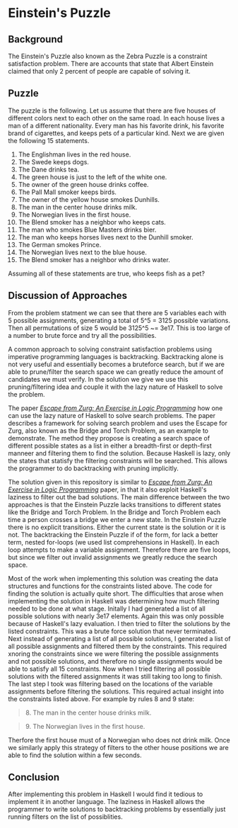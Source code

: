 # Einstein's Puzzle

## Background

The Einstein's Puzzle also known as the Zebra Puzzle is a constraint satisfaction problem. There are accounts that state that Albert Einstein claimed that only 2 percent of people are capable of solving it.

## Puzzle 

The puzzle is the following. Let us assume that there are five houses of different colors next to each other on the same road. In each house lives a man of a different nationality. Every man has his favorite drink, his favorite brand of cigarettes, and keeps pets of a particular kind. Next we are given the following 15 statements.

1. The Englishman lives in the red house.
2. The Swede keeps dogs.
3. The Dane drinks tea.
4. The green house is just to the left of the white one.
5. The owner of the green house drinks coffee.
6. The Pall Mall smoker keeps birds.
7. The owner of the yellow house smokes Dunhills.
8. The man in the center house drinks milk.
9. The Norwegian lives in the first house.
10. The Blend smoker has a neighbor who keeps cats.
11. The man who smokes Blue Masters drinks bier.
12. The man who keeps horses lives next to the Dunhill smoker.
13. The German smokes Prince.
14. The Norwegian lives next to the blue house.
15. The Blend smoker has a neighbor who drinks water.

Assuming all of these statements are true, who keeps fish as a pet?

## Discussion of Approaches

From the problem statment we can see that there are 5 variables each with 5 possible assignments, generating a total of 5^5 = 3125 possible variations. Then all permutations of size 5 would be 3125^5 ~= 3e17. This is too large of a number to brute force and try all the possibilities.

A common approach to solving constraint satisfaction problems using imperative programming languages is backtracking. Backtracking alone is not very useful and essentially becomes a bruteforce search, but if we are able to prune/filter the search space we can greatly reduce the amount of candidates we must verify. In the solution we give we use this pruning/filtering idea and couple it with the lazy nature of Haskell to solve the problem.

The paper [_Escape from Zurg: An Exercise in Logic Programming_](https://web.engr.oregonstate.edu/~erwig/papers/Zurg_JFP04.pdf) how one can use the lazy nature of Haskell to solve search problems. The paper describes a framework for solving search problem and uses the Escape for Zurg, also known as the Bridge and Torch Problem, as an example to demonstrate. The method they propose is creating a search space of different possible states as a list in either a breadth-first or depth-first manneer and filtering them to find the solution. Because Haskell is lazy, only the states that statisfy the filtering constraints will be searched. This allows the programmer to do backtracking with pruning implicitly.

The solution given in this repository is similar to [_Escape from Zurg: An Exercise in Logic Programming_](https://web.engr.oregonstate.edu/~erwig/papers/Zurg_JFP04.pdf) paper, in that it also exploit Haskell's laziness to filter out the bad solutions. The main difference between the two approaches is that the Einstein Puzzle lacks transitions to different states like the Bridge and Torch Problem. In the Bridge and Torch Problem each time a person crosses a bridge we enter a new state. In the Einstein Puzzle there is no explicit transitions. Either the current state is the solution or it is not. The backtracking the Einstein Puzzle if of the form, for lack a better term, nested for-loops (we used list comprehensions in Haskell). In each loop attempts to make a variable assignment. Therefore there are five loops, but since we filter out invalid assignments we greatly reduce the search space.

Most of the work when implementing this solution was creating the data structures and functions for the constraints listed above. The code for finding the solution is actually quite short. The difficulties that arose when implementing the solution in Haskell was determining how much filtering needed to be done at what stage. Initally I had generated a list of all possible solutions with nearly 3e17 elements. Again this was only possible because of Haskell's lazy evaluation. I then tried to filter the solutions by the listed constraints. This was a brute force solution that never terminated. Next instead of generating a list of all possible solutions, I generated a list of all possible assignments and filtered them by the constraints. This required xnoring the constraints since we were filtering the possible assignments and not possible solutions, and therefore no single assignments would be able to satisfy all 15 constraints. Now when I tried filtering all possible solutions with the filtered assignments it was still taking too long to finish. The last step I took was filtering based on the locations of the variable assignments before filtering the solutions. This required actual insight into the constraints listed above. For example by rules 8 and 9 state:

> 8\. The man in the center house drinks milk.

> 9\. The Norwegian lives in the first house.

Therfore the first house must of a Norwegian who does not drink milk. Once we similarly apply this strategy of filters to the other house positions we are able to find the solution within a few seconds.

## Conclusion

After implementing this problem in Haskell I would find it tedious to implement it in another language. The laziness in Haskell allows the programmer to write solutions to backtracking problems by essentially just running filters on the list of possiblities.

